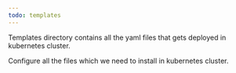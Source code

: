 ```yaml
---
todo: templates
---
```


Templates directory contains all the yaml files that gets deployed in kubernetes cluster.    

Configure all the files which we need to install in kubernetes cluster.


